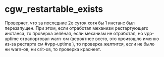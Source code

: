 # cgw_restartable_exists

Проверяет, что за последние 2е суток хотя бы 1 инстанс был перезапущен. При этом, если отработал механизм рестартующего инстанса, то проверка зелёная, если механизм не отработал, но vpp-uptime отрапортовал warn-ом (вероятнее всего, это произошло именно из-за рестарта см #vpp-uptime ), то проверка желтится, если не было ни warn-ов, ни crit-ов, то проверка краснеет.

